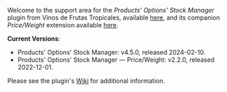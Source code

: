 Welcome to the support area for the _Products' Options' Stock Manager_ plugin from Vinos de Frutas Tropicales, available [here](https://vinosdefrutastropicales.com/index.php?main_page=product_info&cPath=2_7&products_id=46), and its companion _Price/Weight_ extension available [here](https://vinosdefrutastropicales.com/index.php?main_page=product_info&cPath=2_7&products_id=60).

**Current Versions**:
- Products' Options' Stock Manager: v4.5.0, released 2024-02-10.
- Products' Options' Stock Manager — Price/Weight: v2.2.0, released 2022-12-01.

Please see the plugin's [Wiki](https://github.com/lat9/options_stock_support/wiki) for additional information.
